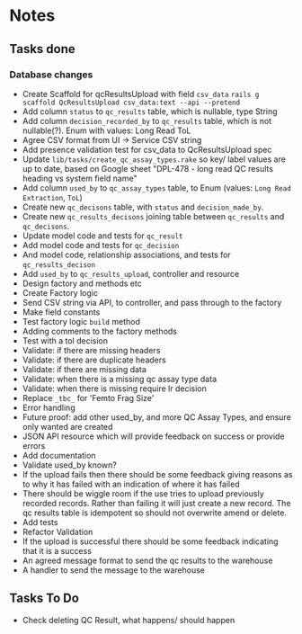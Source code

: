 # Notes

## Tasks done

### Database changes

- Create Scaffold for qcResultsUpload with field `csv_data`
  `rails g scaffold QcResultsUpload csv_data:text --api --pretend`
- Add column `status` to `qc_results` table, which is nullable, type String
- Add column `decision_recorded_by` to `qc_results` table, which is not nullable(?). Enum with values:
  Long Read
  ToL
- Agree CSV format from UI -> Service
  CSV string
- Add presence validation test for csv_data to QcResultsUpload spec
- Update `lib/tasks/create_qc_assay_types.rake` so key/ label values are up to date, based on Google sheet "DPL-478 - long read QC results heading vs system field name"
- Add column `used_by` to `qc_assay_types` table, to Enum (values: `Long Read Extraction`, `ToL`)
- Create new `qc_decisons` table, with `status` and `decision_made_by`.
- Create new `qc_results_decisons` joining table between `qc_results` and `qc_decisons`.
- Update model code and tests for `qc_result`
- Add model code and tests for `qc_decision`
- And model code, relationship associations, and tests for `qc_results_decison`
- Add `used_by` to `qc_results_upload`, controller and resource
- Design factory and methods etc
- Create Factory logic
- Send CSV string via API, to controller, and pass through to the factory
- Make field constants
- Test factory logic `build` method
- Adding comments to the factory methods
- Test with a tol decision
- Validate: if there are missing headers
- Validate: if there are duplicate headers
- Validate: if there are missing data
- Validate: when there is a missing qc assay type data
- Validate: when there is missing require lr decision
- Replace `_tbc_` for 'Femto Frag Size'
- Error handling
- Future proof: add other used_by, and more QC Assay Types, and ensure only wanted are created
- JSON API resource which will provide feedback on success or provide errors
- Add documentation
- Validate used_by known?
- If the upload fails then there should be some feedback giving reasons as to why it has failed with an indication of where it has failed
- There should be wiggle room if the use tries to upload previously recorded records. Rather than failing it will just create a new record. The qc results table is idempotent so should not overwrite amend or delete.
- Add tests
- Refactor Validation
- If the upload is successful there should be some feedback indicating that it is a success
- An agreed message format to send the qc results to the warehouse
- A handler to send the message to the warehouse

## Tasks To Do

- Check deleting QC Result, what happens/ should happen
